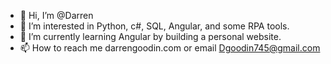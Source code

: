 - 👋 Hi, I’m @Darren
- 👀 I’m interested in Python, c#, SQL, Angular, and some RPA tools.
- 🌱 I’m currently learning Angular by building a personal website.
- 📫 How to reach me darrengoodin.com or email Dgoodin745@gmail.com

<!---
Dgoodin745/Dgoodin745 is a ✨ special ✨ repository because its `README.md` (this file) appears on your GitHub profile.
You can click the Preview link to take a look at your changes.
--->
